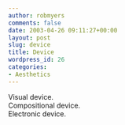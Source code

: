 ```yaml
---
author: robmyers
comments: false
date: 2003-04-26 09:11:27+00:00
layout: post
slug: device
title: Device
wordpress_id: 26
categories:
- Aesthetics
---
```


Visual device.  
Compositional device.  
Electronic device.

  


